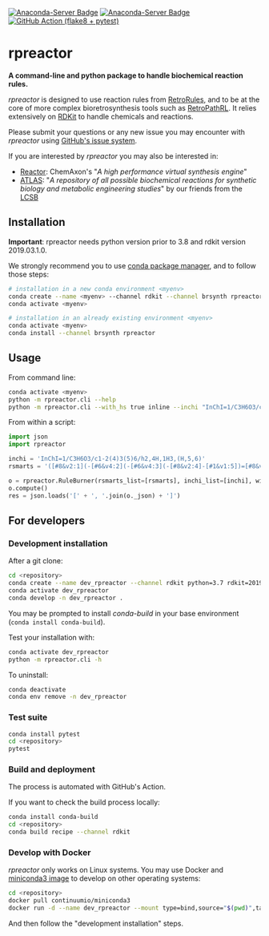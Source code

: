 [![Anaconda-Server Badge](https://anaconda.org/brsynth/rpreactor/badges/version.svg)](https://anaconda.org/brsynth/rpreactor)
[![Anaconda-Server Badge](https://anaconda.org/brsynth/rpreactor/badges/license.svg)](https://anaconda.org/brsynth/rpreactor)
[![GitHub Action (flake8 + pytest)](https://github.com/brsynth/rpreactor/workflows/Test%20suite%20(flake8%20+%20pytest)/badge.svg)](https://github.com/brsynth/rpreactor/actions?query=workflow%3A%22Test+suite+%28flake8+%2B+pytest%29%22)

# rpreactor

**A command-line and python package to handle biochemical reaction rules.**

*rpreactor* is designed to use reaction rules from [RetroRules](https://retrorules.org/), 
and to be at the core of more complex bioretrosynthesis tools such as [RetroPathRL](https://github.com/brsynth/RetroPathRL).
It relies extensively on [RDKit](https://rdkit.org/) to handle chemicals and reactions.

Please submit your questions or any new issue you may encounter with *rpreactor* using [GitHub's issue system](https://github.com/brsynth/RetroPathRL/issues).

If you are interested by *rpreactor* you may also be interested in:
* [Reactor](https://chemaxon.com/products/reactor): ChemAxon's "*A high performance virtual synthesis engine*"
* [ATLAS](https://lcsb-databases.epfl.ch/pathways/atlas/): "*A repository of all possible biochemical reactions for synthetic biology and metabolic engineering studies*" by our friends from the [LCSB](https://www.epfl.ch/labs/lcsb/)

## Installation

**Important**: rpreactor needs python version prior to 3.8 and rdkit version 2019.03.1.0.

We strongly recommend you to use [conda package manager](https://docs.conda.io/en/latest/), and to follow those steps: 

```bash
# installation in a new conda environment <myenv>
conda create --name <myenv> --channel rdkit --channel brsynth rpreactor
conda activate <myenv>
```

```bash
# installation in an already existing environment <myenv>
conda activate <myenv>
conda install --channel brsynth rpreactor
``` 

## Usage

From command line:
```bash
conda activate <myenv>
python -m rpreactor.cli --help
python -m rpreactor.cli --with_hs true inline --inchi "InChI=1/C3H6O3/c1-2(4)3(5)6/h2,4H,1H3,(H,5,6)" --rsmarts "([#8&v2:1](-[#6&v4:2](-[#6&v4:3](-[#8&v2:4]-[#1&v1:5])=[#8&v2:6])(-[#6&v4:7](-[#1&v1:8])(-[#1&v1:9])-[#1&v1:10])-[#1&v1:11])-[#1&v1:12])>>([#15&v5](=[#8&v2])(-[#8&v2]-[#1&v1])(-[#8&v2]-[#1&v1])-[#8&v2:1]-[#6&v4:2](-[#6&v4:3](-[#8&v2:4]-[#1&v1:5])=[#8&v2:6])(-[#6&v4:7](-[#1&v1:8])(-[#1&v1:9])-[#1&v1:10])-[#1&v1:11].[#7&v3](=[#6&v4]1:[#7&v3]:[#6&v4](-[#8&v2]-[#1&v1]):[#6&v4]2:[#7&v3]:[#6&v4](-[#1&v1]):[#7&v3](-[#6&v4]3(-[#1&v1])-[#8&v2]-[#6&v4](-[#6&v4](-[#8&v2]-[#15&v5](=[#8&v2])(-[#8&v2]-[#1&v1])-[#8&v2]-[#15&v5](-[#8&v2]-[#1&v1:12])(=[#8&v2])-[#8&v2]-[#1&v1])(-[#1&v1])-[#1&v1])(-[#1&v1])-[#6&v4](-[#8&v2]-[#1&v1])(-[#1&v1])-[#6&v4]-3(-[#8&v2]-[#1&v1])-[#1&v1]):[#6&v4]:2:[#7&v3]:1-[#1&v1])-[#1&v1])"
```

From within a script:
```python
import json
import rpreactor

inchi = 'InChI=1/C3H6O3/c1-2(4)3(5)6/h2,4H,1H3,(H,5,6)'
rsmarts = '([#8&v2:1](-[#6&v4:2](-[#6&v4:3](-[#8&v2:4]-[#1&v1:5])=[#8&v2:6])(-[#6&v4:7](-[#1&v1:8])(-[#1&v1:9])-[#1&v1:10])-[#1&v1:11])-[#1&v1:12])>>([#15&v5](=[#8&v2])(-[#8&v2]-[#1&v1])(-[#8&v2]-[#1&v1])-[#8&v2:1]-[#6&v4:2](-[#6&v4:3](-[#8&v2:4]-[#1&v1:5])=[#8&v2:6])(-[#6&v4:7](-[#1&v1:8])(-[#1&v1:9])-[#1&v1:10])-[#1&v1:11].[#7&v3](=[#6&v4]1:[#7&v3]:[#6&v4](-[#8&v2]-[#1&v1]):[#6&v4]2:[#7&v3]:[#6&v4](-[#1&v1]):[#7&v3](-[#6&v4]3(-[#1&v1])-[#8&v2]-[#6&v4](-[#6&v4](-[#8&v2]-[#15&v5](=[#8&v2])(-[#8&v2]-[#1&v1])-[#8&v2]-[#15&v5](-[#8&v2]-[#1&v1:12])(=[#8&v2])-[#8&v2]-[#1&v1])(-[#1&v1])-[#1&v1])(-[#1&v1])-[#6&v4](-[#8&v2]-[#1&v1])(-[#1&v1])-[#6&v4]-3(-[#8&v2]-[#1&v1])-[#1&v1]):[#6&v4]:2:[#7&v3]:1-[#1&v1])-[#1&v1])'

o = rpreactor.RuleBurner(rsmarts_list=[rsmarts], inchi_list=[inchi], with_hs=True, match_timeout=1, fire_timeout=1)
o.compute()
res = json.loads('[' + ', '.join(o._json) + ']')
```

## For developers

### Development installation

After a git clone:

```bash
cd <repository>
conda create --name dev_rpreactor --channel rdkit python=3.7 rdkit=2019.03.1.0
conda activate dev_rpreactor
conda develop -n dev_rpreactor .
```

You may be prompted to install *conda-build* in your base environment (`conda install conda-build`).

Test your installation with:

```bash
conda activate dev_rpreactor
python -m rpreactor.cli -h
```

To uninstall:

```bash
conda deactivate
conda env remove -n dev_rpreactor
```

### Test suite

```bash
conda install pytest
cd <repository>
pytest
```

### Build and deployment

The process is automated with GitHub's Action.

If you want to check the build process locally:

```bash
conda install conda-build
cd <repository>
conda build recipe --channel rdkit
```

### Develop with Docker

*rpreactor* only works on Linux systems. You may use Docker and [miniconda3 image](https://hub.docker.com/r/continuumio/miniconda3) 
to develop on other operating systems:

```bash
cd <repository>
docker pull continuumio/miniconda3
docker run -d --name dev_rpreactor --mount type=bind,source="$(pwd)",target=/workdir  -it continuumio/miniconda3 bash
```

And then follow the "development installation" steps.
